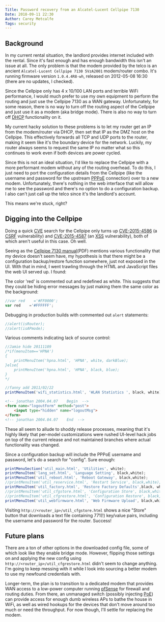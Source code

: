 ```yaml
---
Title: Password recovery from an Alcatel-Lucent Cellpipe 7130
Date: 2018-09-11 22:30
Author: Carey Metcalfe
Tags: security
---
```


Background
----------
In my current rental situation, the landlord provides internet included with the rental. Since it's
fast enough and has enough bandwidth this isn't an issue at all. The only problem is that the modem
provided by the telco is an ancient `Alcatel-Lucent Cellpipe 7130 5VzA2001` modem/router combo. It's
running firmware version `1.0.4.4R8-wh`, released on 2012-05-08 16:30 (there are no updates, I
checked).

Since the Cellpipe only has 4 x 10/100 LAN ports and terrible WiFi performance, I would much prefer
to use my own equipment to perform the routing and just use the Cellpipe 7130 as a WAN gateway.
Unfortunately, for some reason, there is no way to turn off the routing aspect of the Cellpipe and
just use it as a modem (aka bridge mode). There is also no way to turn off [DHCP][] functionality on
it.

My current hacky solution to these problems is to let my router get an IP from the modem/router via
DHCP, then set that IP as the DMZ host on the Cellpipe. This effectively forwards all TCP and UDP
ports to the router, making it seem like it's the boundary device for the network. Luckily, my
router always seems to request the same IP no matter what so this continues to work even if both
devices are power cycled.

Since this is not an ideal situation, I'd like to replace the Cellpipe with a more performant modem
without any of the routing overhead. To do this, I just need to port the configuration details from
the Cellpipe (like the username and password for the upstream [PPPoE][] connection) over to a new
modem. Unfortunately, there's nothing in the web interface that will allow me to see the password
and there's no option to do a configuration backup. I also can't just call up the telco since it's
the landlord's account.

This means we're stuck, right?

Digging into the Cellpipe
-------------------------
Doing a quick [CVE][] search for the Cellpipe only turns up [CVE-2015-4586][] (a [CSRF][]
vulnerability) and [CVE-2015-4587][] (an [XSS][] vulnerability), both of which aren't useful in this
case. Oh well.

Seeing as the [Cellpipe 7130 manual][](PDF) mentions various functionality that my device
doesn't seem have, my hypothesis is that there might be a configuration backup/restore function
somewhere, just not exposed in the UI. With that in mind, I went trawling through the HTML and
JavaScript files the web UI served up. I found:

The color 'red' is commented out and redefined as white. This suggests that they could be hiding
error messages by just making them the same color as the background:
```javascript
//var red    ='#FF0000';
var red    ='#FFFFFF';
```

Debugging in production builds with commented out `alert` statements:
```javascript
//alert(isRouter);
//alert(isAPmode);
```

Various comments indicating lack of source control:
```javascript
//Jamie hide 20111109
/*if(menuItem=='HPNA')
{
    printMenuItem('hpna.html', 'HPNA', white, darkBlue);
}else{
    printMenuItem('hpna.html', 'HPNA', black, blue);
}
*/
```
```javascript
//fanny add 2011/02/22
printMenuItem('wifi_statistics.html', 'WLAN Statistics ', black, white);
```
```html
<!-- jonathan 2004.04.07    Begin  -->
<form name="logoutForm" method="post">
    <input type="hidden" name="logoutMsg">
</form>
<!-- jonathan 2004.04.07    End  -->
```

These all seem to allude to shoddy release processes, meaning that it's highly likely that
per-model customizations were rushed UI-level hack jobs on top of the current release and not
maintained branches where actual functionality was changed.

Since a configuration backup will include the PPPoE username and password, let's do a search for
"config". Sure enough:
```javascript hl_lines="6 7"
printMenuSection('util_main.html', 'Utilities', white);
printMenuItem('lang_set.html', 'Language Setting', black,white);
printMenuItem('util_reboot.html', 'Reboot Gateway', black,white);
//printMenuItem('util_reservice.html', 'Restart Service', black,white);
printMenuItem('util_factory.html', 'Restore Factory Defaults',black, white);
//printMenuItem('util_cfgstore.html', 'Configuration Store', black,white);
//printMenuItem('util_cfgrestore.html', 'Configuration Restore', black,white);
printMenuItem('util_webfirmware.html', 'Web Firmware Upload', black,white);//Jamie add back 20111109
```

Visiting `http://<router_ip>/util_cfgstore.html` shows a nice "Store" button that downloads a text
file containing 771(!) key/value pairs, including the username and password for the router. Success!

Future plans
------------
There are a ton of other options in the downloaded config file, some of which look like they enable
bridge mode. However, flipping those settings on and applying the new config using
`http://<router_ip>/util_cfgrestore.html` didn't seem to change anything. I'm going to keep messing
with it while I look into sourcing a better modem to use my newfound credentials with.

Longer-term, the plan is to transition to a dedicated modem that provides WAN access to a low-power
computer running [pfSense][] for firewall and routing duties. From there, an unmanaged switch
(possibly injecting [PoE][]) can provide access for enough dumb wireless APs to bathe the house in WiFi,
as well as wired hookups for the devices that don't move around too much or need the throughput. For
now though, I'll settle for replacing the modem.

[DHCP]: https://en.wikipedia.org/wiki/Dynamic_Host_Configuration_Protocol
[PPPoE]: https://en.wikipedia.org/wiki/Point-to-Point_Protocol_over_Ethernet
[CVE]: https://en.wikipedia.org/wiki/Common_Vulnerabilities_and_Exposures
[CSRF]: https://en.wikipedia.org/wiki/Cross-site_request_forgery
[XSS]: https://en.wikipedia.org/wiki/Cross-site_scripting
[CVE-2015-4586]: https://www.cvedetails.com/cve/CVE-2015-4586
[CVE-2015-4587]: https://www.cvedetails.com/cve/CVE-2015-4587
[Cellpipe 7130 manual]: https://infoproducts.alcatel-lucent.com/cgi-bin/dbaccessfilename.cgi/401389004_V1_CellPipe
[pfSense]: https://www.pfsense.org/
[PoE]: https://en.wikipedia.org/wiki/Power_over_Ethernet
